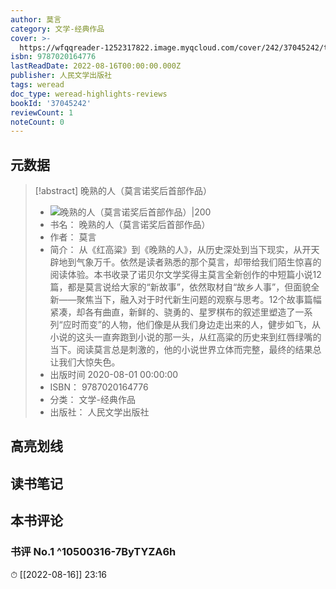 ```yaml
---
author: 莫言
category: 文学-经典作品
cover: >-
  https://wfqqreader-1252317822.image.myqcloud.com/cover/242/37045242/t7_37045242.jpg
isbn: 9787020164776
lastReadDate: 2022-08-16T00:00:00.000Z
publisher: 人民文学出版社
tags: weread
doc_type: weread-highlights-reviews
bookId: '37045242'
reviewCount: 1
noteCount: 0
---
```


## 元数据

> [!abstract] 晚熟的人（莫言诺奖后首部作品）
> - ![ 晚熟的人（莫言诺奖后首部作品）|200](https://wfqqreader-1252317822.image.myqcloud.com/cover/242/37045242/t7_37045242.jpg)
> - 书名： 晚熟的人（莫言诺奖后首部作品）
> - 作者： 莫言
> - 简介： 从《红高粱》到《晚熟的人》，从历史深处到当下现实，从开天辟地到气象万千。依然是读者熟悉的那个莫言，却带给我们陌生惊喜的阅读体验。本书收录了诺贝尔文学奖得主莫言全新创作的中短篇小说12篇，都是莫言说给大家的“新故事”，依然取材自“故乡人事”，但面貌全新——聚焦当下，融入对于时代新生问题的观察与思考。12个故事篇幅紧凑，却各有曲直，新鲜的、骁勇的、星罗棋布的叙述里塑造了一系列“应时而变”的人物，他们像是从我们身边走出来的人，健步如飞，从小说的这头一直奔跑到小说的那一头，从红高粱的历史来到红唇绿嘴的当下。阅读莫言总是刺激的，他的小说世界立体而完整，最终的结果总让我们大惊失色。
> - 出版时间 2020-08-01 00:00:00
> - ISBN： 9787020164776
> - 分类： 文学-经典作品
> - 出版社： 人民文学出版社

## 高亮划线

## 读书笔记

## 本书评论

### 书评 No.1  ^10500316-7ByTYZA6h
⏱ [[2022-08-16]]  23:16

